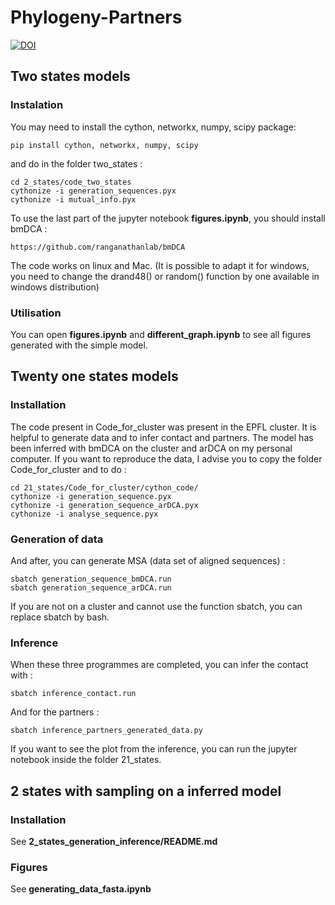 # Phylogeny-Partners

[![DOI](https://zenodo.org/badge/430666146.svg)](https://zenodo.org/badge/latestdoi/430666146)

## Two states models

### Instalation
  You may need to install the cython, networkx, numpy, scipy package:
  ```
  pip install cython, networkx, numpy, scipy
  ```
  and do in the folder two_states :
  ```
  cd 2_states/code_two_states
  cythonize -i generation_sequences.pyx
  cythonize -i mutual_info.pyx
  ```
To use the last part of the jupyter notebook **figures.ipynb**, you should install bmDCA :
```
https://github.com/ranganathanlab/bmDCA
```


The code works on linux and Mac. (It is possible to adapt it for windows, you need to change the drand48() or random() function by one available in windows distribution)

### Utilisation

You can open **figures.ipynb** and **different_graph.ipynb** to see all figures generated with the simple model.


## Twenty one states models

### Installation 

The code present in Code_for_cluster was present in the EPFL cluster. It is helpful to generate data and to infer contact and partners. The model has been inferred with bmDCA on the cluster and arDCA on my personal computer.
If you want to reproduce the data, I advise you to copy the folder Code_for_cluster and to do :

```
cd 21_states/Code_for_cluster/cython_code/
cythonize -i generation_sequence.pyx
cythonize -i generation_sequence_arDCA.pyx
cythonize -i analyse_sequence.pyx 
```

### Generation of data

And after, you can generate MSA (data set of aligned sequences) :

```
sbatch generation_sequence_bmDCA.run
sbatch generation_sequence_arDCA.run
```

If you are not on a cluster and cannot use the function sbatch, you can replace sbatch by bash. 

### Inference

When these three programmes are completed, you can infer the contact with :

```
sbatch inference_contact.run
```
And for the partners :
```
sbatch inference_partners_generated_data.py
```

If you want to see the plot from the inference, you can run the jupyter notebook inside the folder 21_states.

## 2 states with sampling on a inferred model

### Installation 

See **2_states_generation_inference/README.md**

### Figures
See **generating_data_fasta.ipynb**

